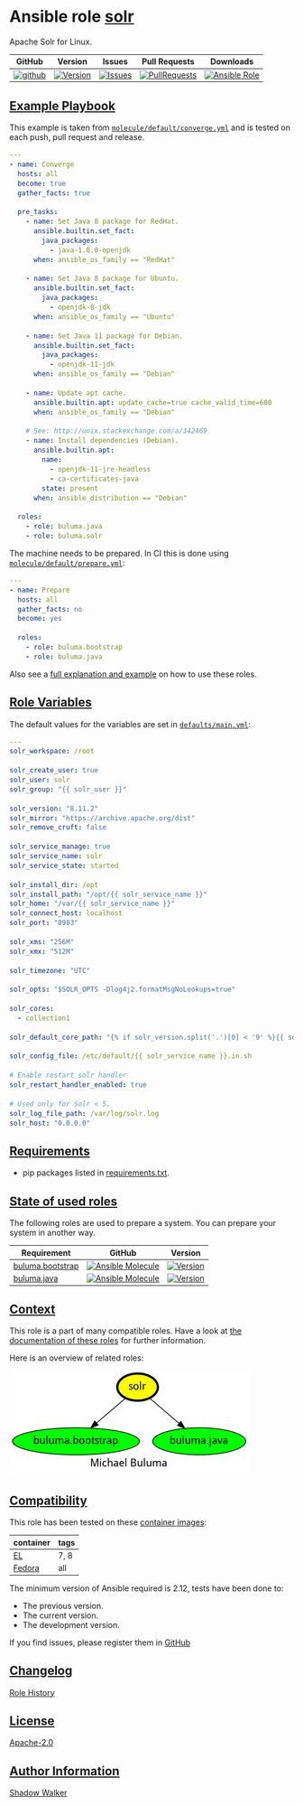 # Ansible role [solr](https://galaxy.ansible.com/ui/standalone/roles/buluma/solr/documentation)

Apache Solr for Linux.

|GitHub|Version|Issues|Pull Requests|Downloads|
|------|-------|------|-------------|---------|
|[![github](https://github.com/buluma/ansible-role-solr/actions/workflows/molecule.yml/badge.svg)](https://github.com/buluma/ansible-role-solr/actions/workflows/molecule.yml)|[![Version](https://img.shields.io/github/release/buluma/ansible-role-solr.svg)](https://github.com/buluma/ansible-role-solr/releases/)|[![Issues](https://img.shields.io/github/issues/buluma/ansible-role-solr.svg)](https://github.com/buluma/ansible-role-solr/issues/)|[![PullRequests](https://img.shields.io/github/issues-pr-closed-raw/buluma/ansible-role-solr.svg)](https://github.com/buluma/ansible-role-solr/pulls/)|[![Ansible Role](https://img.shields.io/ansible/role/d/buluma/solr)](https://galaxy.ansible.com/ui/standalone/roles/buluma/solr/documentation)|

## [Example Playbook](#example-playbook)

This example is taken from [`molecule/default/converge.yml`](https://github.com/buluma/ansible-role-solr/blob/master/molecule/default/converge.yml) and is tested on each push, pull request and release.

```yaml
---
- name: Converge
  hosts: all
  become: true
  gather_facts: true

  pre_tasks:
    - name: Set Java 8 package for RedHat.
      ansible.builtin.set_fact:
        java_packages:
          - java-1.8.0-openjdk
      when: ansible_os_family == "RedHat"

    - name: Set Java 8 package for Ubuntu.
      ansible.builtin.set_fact:
        java_packages:
          - openjdk-8-jdk
      when: ansible_os_family == "Ubuntu"

    - name: Set Java 11 package for Debian.
      ansible.builtin.set_fact:
        java_packages:
          - openjdk-11-jdk
      when: ansible_os_family == "Debian"

    - name: Update apt cache.
      ansible.builtin.apt: update_cache=true cache_valid_time=600
      when: ansible_os_family == "Debian"

    # See: http://unix.stackexchange.com/a/342469
    - name: Install dependencies (Debian).
      ansible.builtin.apt:
        name:
          - openjdk-11-jre-headless
          - ca-certificates-java
        state: present
      when: ansible_distribution == "Debian"

  roles:
    - role: buluma.java
    - role: buluma.solr
```

The machine needs to be prepared. In CI this is done using [`molecule/default/prepare.yml`](https://github.com/buluma/ansible-role-solr/blob/master/molecule/default/prepare.yml):

```yaml
---
- name: Prepare
  hosts: all
  gather_facts: no
  become: yes

  roles:
    - role: buluma.bootstrap
    - role: buluma.java
```

Also see a [full explanation and example](https://buluma.github.io/how-to-use-these-roles.html) on how to use these roles.

## [Role Variables](#role-variables)

The default values for the variables are set in [`defaults/main.yml`](https://github.com/buluma/ansible-role-solr/blob/master/defaults/main.yml):

```yaml
---
solr_workspace: /root

solr_create_user: true
solr_user: solr
solr_group: "{{ solr_user }}"

solr_version: "8.11.2"
solr_mirror: "https://archive.apache.org/dist"
solr_remove_cruft: false

solr_service_manage: true
solr_service_name: solr
solr_service_state: started

solr_install_dir: /opt
solr_install_path: "/opt/{{ solr_service_name }}"
solr_home: "/var/{{ solr_service_name }}"
solr_connect_host: localhost
solr_port: "8983"

solr_xms: "256M"
solr_xmx: "512M"

solr_timezone: "UTC"

solr_opts: "$SOLR_OPTS -Dlog4j2.formatMsgNoLookups=true"

solr_cores:
  - collection1

solr_default_core_path: "{% if solr_version.split('.')[0] < '9' %}{{ solr_install_path }}/example/files/conf/{% else %}{{ solr_install_path }}/server/solr/configsets/_default/conf/{% endif %}"

solr_config_file: /etc/default/{{ solr_service_name }}.in.sh

# Enable restart solr handler
solr_restart_handler_enabled: true

# Used only for Solr < 5.
solr_log_file_path: /var/log/solr.log
solr_host: "0.0.0.0"
```

## [Requirements](#requirements)

- pip packages listed in [requirements.txt](https://github.com/buluma/ansible-role-solr/blob/master/requirements.txt).

## [State of used roles](#state-of-used-roles)

The following roles are used to prepare a system. You can prepare your system in another way.

| Requirement | GitHub | Version |
|-------------|--------|--------|
|[buluma.bootstrap](https://galaxy.ansible.com/buluma/bootstrap)|[![Ansible Molecule](https://github.com/buluma/ansible-role-bootstrap/actions/workflows/molecule.yml/badge.svg)](https://github.com/buluma/ansible-role-bootstrap/actions/workflows/molecule.yml)|[![Version](https://img.shields.io/github/release/buluma/ansible-role-bootstrap.svg)](https://github.com/shadowwalker/ansible-role-bootstrap)|
|[buluma.java](https://galaxy.ansible.com/buluma/java)|[![Ansible Molecule](https://github.com/buluma/ansible-role-java/actions/workflows/molecule.yml/badge.svg)](https://github.com/buluma/ansible-role-java/actions/workflows/molecule.yml)|[![Version](https://img.shields.io/github/release/buluma/ansible-role-java.svg)](https://github.com/shadowwalker/ansible-role-java)|

## [Context](#context)

This role is a part of many compatible roles. Have a look at [the documentation of these roles](https://buluma.github.io/) for further information.

Here is an overview of related roles:

![dependencies](https://raw.githubusercontent.com/buluma/ansible-role-solr/png/requirements.png "Dependencies")

## [Compatibility](#compatibility)

This role has been tested on these [container images](https://hub.docker.com/u/buluma):

|container|tags|
|---------|----|
|[EL](https://hub.docker.com/r/buluma/enterpriselinux)|7, 8|
|[Fedora](https://hub.docker.com/r/buluma/fedora)|all|

The minimum version of Ansible required is 2.12, tests have been done to:

- The previous version.
- The current version.
- The development version.

If you find issues, please register them in [GitHub](https://github.com/buluma/ansible-role-solr/issues)

## [Changelog](#changelog)

[Role History](https://github.com/buluma/ansible-role-solr/blob/master/CHANGELOG.md)

## [License](#license)

[Apache-2.0](https://github.com/buluma/ansible-role-solr/blob/master/LICENSE)

## [Author Information](#author-information)

[Shadow Walker](https://buluma.github.io/)

